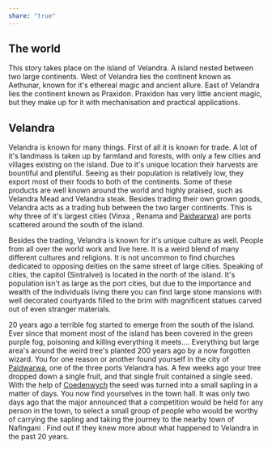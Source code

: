 ```yaml
---
share: "true"
---
```


## The world
This story takes place on the island of Velandra. A island nested between two large continents. West of Velandra lies the continent known as Aethunar, known for it's ethereal magic and ancient allure. East of Velandra lies the continent known as Praxidon. Praxidon has very little ancient magic, but they make up for it with mechanisation and practical applications. 

## Velandra
Velandra is known for many things. First of all it is known for trade. A lot of it's landmass is taken up by farmland and forests, with only a few cities and villages existing on the island. Due to it's unique location their harvests are bountiful and plentiful. Seeing as their population is relatively low, they export most of their foods to both of the continents. Some of these products are well known around the world and highly praised, such as Velandra Mead and Velandra steak.
Besides trading their own grown goods, Velandra acts as a trading hub between the two larger continents. This is why three of it's largest cities (Vinxa , Renama and [Paidwarwa](./Paidwarwa.md)) are ports scattered around the south of the island. 

Besides the trading, Velandra is known for it's unique culture as well. People from all over the world work and live here. It is a weird blend of many different cultures and religions. It is not uncommon to find churches dedicated to opposing deities on the same street of large cities. Speaking of cities, the capitol (Sintralvei) is located in the north of the island. It's population isn't as large as the port cities, but due to the importance and wealth of the individuals living there you can find large stone mansions with well decorated courtyards filled to the brim with magnificent statues carved out of even stranger materials.

20 years ago a terrible fog started to emerge from the south of the island. Ever since that moment most of the island has been covered in the green purple fog, poisoning and killing everything it meets.... Everything but large area's around the weird tree's planted 200 years ago by a now forgotten wizard. You for one reason or another found yourself in the city of [Paidwarwa](./Paidwarwa.md), one of the three ports Velandra has. A few weeks ago your tree dropped down a single fruit, and that single fruit contained a single seed. With the help of [Coedenwych](./Coedenwych.md) the seed was turned into a small sapling in a matter of days. You now find yourselves in the town hall. It was only two days ago that the major announced that a competition would be held for any person in the town, to select a small group of people who would be worthy of carrying the sapling and taking the journey to the nearby town of Nafingani . Find out if they knew more about what happened to Velandra in the past 20 years.